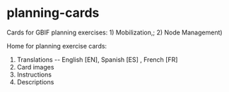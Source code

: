 # planning-cards
Cards for GBIF planning exercises: 1) Mobilization,; 2) Node Management)

Home for planning exercise cards:

1) Translations
  -- English [EN], Spanish [ES] , French [FR]
2) Card images
3) Instructions
4) Descriptions
